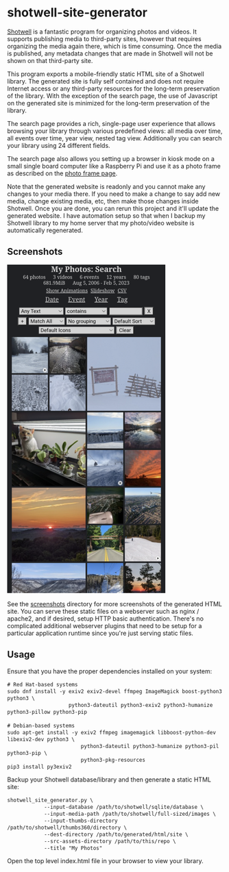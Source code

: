 # shotwell-site-generator

[Shotwell](https://wiki.gnome.org/Apps/Shotwell) is a fantastic program for organizing photos
and videos. It supports publishing media to third-party sites, however that requires
organizing the media again there, which is time consuming. Once the media is published, any
metadata changes that are made in Shotwell will not be shown on that third-party site.

This program exports a mobile-friendly static HTML site of a Shotwell library. The generated
site is fully self contained and does not require Internet access or any third-party resources
for the long-term preservation of the library. With the exception of the search page, the use of
Javascript on the generated site is minimized for the long-term preservation of the library.

The search page provides a rich, single-page user experience that allows browsing your
library through various predefined views: all media over time, all events over time, year
view, nested tag view. Additionally you can search your library using 24 different fields.

The search page also allows you setting up a browser in kiosk mode
on a small single board computer like a Raspberry Pi and use it as a photo frame as described
on the [photo frame page](photoframe/README.md).

Note that the generated website is readonly and you cannot make any changes to your media there.
If you need to make a change to say add new media, change existing media, etc, then make those
changes inside Shotwell. Once you are done, you can rerun this project and it'll update the
generated website. I have automation setup so that when I backup my Shotwell library to my home
server that my photo/video website is automatically regenerated.

## Screenshots

![Mobile Default View](screenshots/mobile-default-view-small.png?raw=1)

See the [screenshots](screenshots/README.md) directory for more screenshots of the generated
HTML site. You can serve these static files on a webserver such as nginx / apache2, and if
desired, setup HTTP basic authentication. There's no complicated additional webserver plugins
that need to be setup for a particular application runtime since you're just serving static
files.

## Usage

Ensure that you have the proper dependencies installed on your system:

    # Red Hat-based systems
    sudo dnf install -y exiv2 exiv2-devel ffmpeg ImageMagick boost-python3 python3 \
                        python3-dateutil python3-exiv2 python3-humanize python3-pillow python3-pip

    # Debian-based systems
    sudo apt-get install -y exiv2 ffmpeg imagemagick libboost-python-dev libexiv2-dev python3 \
                            python3-dateutil python3-humanize python3-pil python3-pip \
                            python3-pkg-resources
    pip3 install py3exiv2
    
Backup your Shotwell database/library and then generate a static HTML site:

    shotwell_site_generator.py \
                --input-database /path/to/shotwell/sqlite/database \
                --input-media-path /path/to/shotwell/full-sized/images \
                --input-thumbs-directory /path/to/shotwell/thumbs360/directory \
                --dest-directory /path/to/generated/html/site \
                --src-assets-directory /path/to/this/repo \
                --title "My Photos"

Open the top level index.html file in your browser to view your library.
